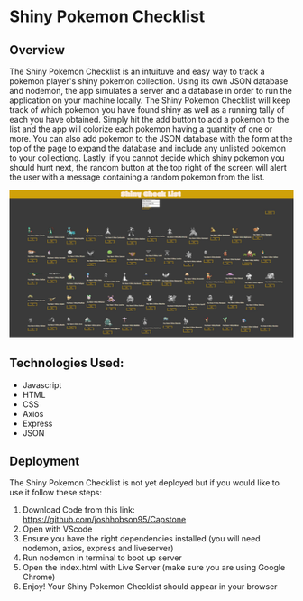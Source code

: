 # Shiny Pokemon Checklist
## Overview
The Shiny Pokemon Checklist is an intuituve and easy way to track a pokemon player's shiny pokemon collection. Using its own JSON database and nodemon, the app simulates a server and a database in order to run the application on your machine locally. The Shiny Pokemon Checklist will keep track of which pokemon you have found shiny as well as a running tally of each you have obtained. Simply hit the add button to add a pokemon to the list and the app will colorize each pokemon having a quantity of one or more. You can also add pokemon to the JSON database with the form at the top of the page to expand the database and include any unlisted pokemon to your collectiong. Lastly, if you cannot decide which shiny pokemon you should hunt next, the random button at the top right of the screen will alert the user with a message containing a random pokemon from the list. 

![alt text](https://github.com/joshhobson95/Capstone/raw/master/images/ShinyPokemonChecklist.jpg)





## Technologies Used:
* Javascript
* HTML
* CSS
* Axios
* Express
* JSON

## Deployment
The Shiny Pokemon Checklist is not yet deployed but if you would like to use it follow these steps:
1. Download Code from this link: https://github.com/joshhobson95/Capstone
2. Open with VScode
3. Ensure you have the right dependencies installed (you will need nodemon, axios, express and liveserver)
4. Run nodemon in terminal to boot up server
5. Open the index.html with Live Server (make sure you are using Google Chrome)
6. Enjoy! Your Shiny Pokemon Checklist should appear in your browser
